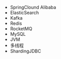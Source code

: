 - SpringClound Alibaba
- ElasticSearch
- Kafka
- Redis
- RocketMQ
- MySQL
- JVM
- 多线程
- ShardingJDBC

